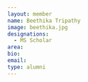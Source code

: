 ```yaml
---
layout: member
name: Beethika Tripathy
image: beethika.jpg
designations: 
  - MS Scholar
area:
bio:
email:
type: alumni
---
```

